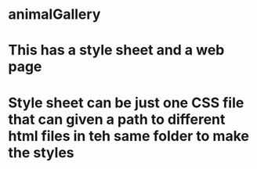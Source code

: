 # animalGallery
# This has a style sheet and a web page
# Style sheet can be just one CSS file that can given a path to different html files in teh same folder to make the styles
